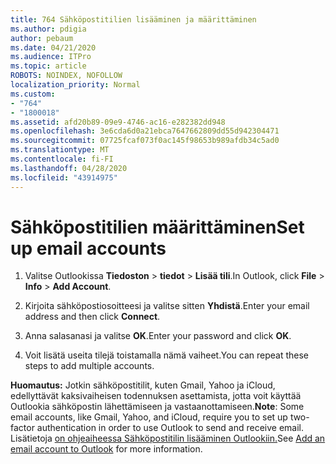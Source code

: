 ```yaml
---
title: 764 Sähköpostitilien lisääminen ja määrittäminen
ms.author: pdigia
author: pebaum
ms.date: 04/21/2020
ms.audience: ITPro
ms.topic: article
ROBOTS: NOINDEX, NOFOLLOW
localization_priority: Normal
ms.custom:
- "764"
- "1800018"
ms.assetid: afd20b89-09e9-4746-ac16-e282382dd948
ms.openlocfilehash: 3e6cda6d0a21ebca7647662809dd55d942304471
ms.sourcegitcommit: 07725fcaf073f0ac145f98653b989afdb34c5ad0
ms.translationtype: MT
ms.contentlocale: fi-FI
ms.lasthandoff: 04/28/2020
ms.locfileid: "43914975"
---
```

# <a name="set-up-email-accounts"></a><span data-ttu-id="67e89-102">Sähköpostitilien määrittäminen</span><span class="sxs-lookup"><span data-stu-id="67e89-102">Set up email accounts</span></span>

1. <span data-ttu-id="67e89-103">Valitse Outlookissa **Tiedoston** > **tiedot** > **Lisää tili**.</span><span class="sxs-lookup"><span data-stu-id="67e89-103">In Outlook, click **File** > **Info** > **Add Account**.</span></span>

2. <span data-ttu-id="67e89-104">Kirjoita sähköpostiosoitteesi ja valitse sitten **Yhdistä**.</span><span class="sxs-lookup"><span data-stu-id="67e89-104">Enter your email address and then click **Connect**.</span></span>

3. <span data-ttu-id="67e89-105">Anna salasanasi ja valitse **OK**.</span><span class="sxs-lookup"><span data-stu-id="67e89-105">Enter your password and click **OK**.</span></span>

4. <span data-ttu-id="67e89-106">Voit lisätä useita tilejä toistamalla nämä vaiheet.</span><span class="sxs-lookup"><span data-stu-id="67e89-106">You can repeat these steps to add multiple accounts.</span></span>

<span data-ttu-id="67e89-107">**Huomautus:** Jotkin sähköpostitilit, kuten Gmail, Yahoo ja iCloud, edellyttävät kaksivaiheisen todennuksen asettamista, jotta voit käyttää Outlookia sähköpostin lähettämiseen ja vastaanottamiseen.</span><span class="sxs-lookup"><span data-stu-id="67e89-107">**Note**: Some email accounts, like Gmail, Yahoo, and iCloud, require you to set up two-factor authentication in order to use Outlook to send and receive email.</span></span> <span data-ttu-id="67e89-108">Lisätietoja [on ohjeaiheessa Sähköpostitilin lisääminen Outlookiin.](https://support.office.com/article/6e27792a-9267-4aa4-8bb6-c84ef146101b.aspx)</span><span class="sxs-lookup"><span data-stu-id="67e89-108">See [Add an email account to Outlook](https://support.office.com/article/6e27792a-9267-4aa4-8bb6-c84ef146101b.aspx) for more information.</span></span>
  